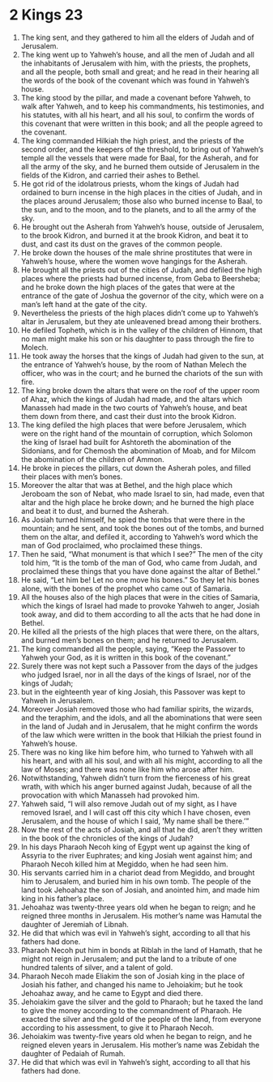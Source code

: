 ﻿
# 2 Kings 23
1. The king sent, and they gathered to him all the elders of Judah and of Jerusalem. 
2. The king went up to Yahweh’s house, and all the men of Judah and all the inhabitants of Jerusalem with him, with the priests, the prophets, and all the people, both small and great; and he read in their hearing all the words of the book of the covenant which was found in Yahweh’s house. 
3. The king stood by the pillar, and made a covenant before Yahweh, to walk after Yahweh, and to keep his commandments, his testimonies, and his statutes, with all his heart, and all his soul, to confirm the words of this covenant that were written in this book; and all the people agreed to the covenant. 
4. The king commanded Hilkiah the high priest, and the priests of the second order, and the keepers of the threshold, to bring out of Yahweh’s temple all the vessels that were made for Baal, for the Asherah, and for all the army of the sky, and he burned them outside of Jerusalem in the fields of the Kidron, and carried their ashes to Bethel. 
5. He got rid of the idolatrous priests, whom the kings of Judah had ordained to burn incense in the high places in the cities of Judah, and in the places around Jerusalem; those also who burned incense to Baal, to the sun, and to the moon, and to the planets, and to all the army of the sky. 
6. He brought out the Asherah from Yahweh’s house, outside of Jerusalem, to the brook Kidron, and burned it at the brook Kidron, and beat it to dust, and cast its dust on the graves of the common people. 
7. He broke down the houses of the male shrine prostitutes that were in Yahweh’s house, where the women wove hangings for the Asherah. 
8. He brought all the priests out of the cities of Judah, and defiled the high places where the priests had burned incense, from Geba to Beersheba; and he broke down the high places of the gates that were at the entrance of the gate of Joshua the governor of the city, which were on a man’s left hand at the gate of the city. 
9. Nevertheless the priests of the high places didn’t come up to Yahweh’s altar in Jerusalem, but they ate unleavened bread among their brothers. 
10. He defiled Topheth, which is in the valley of the children of Hinnom, that no man might make his son or his daughter to pass through the fire to Molech. 
11. He took away the horses that the kings of Judah had given to the sun, at the entrance of Yahweh’s house, by the room of Nathan Melech the officer, who was in the court; and he burned the chariots of the sun with fire. 
12. The king broke down the altars that were on the roof of the upper room of Ahaz, which the kings of Judah had made, and the altars which Manasseh had made in the two courts of Yahweh’s house, and beat them down from there, and cast their dust into the brook Kidron. 
13. The king defiled the high places that were before Jerusalem, which were on the right hand of the mountain of corruption, which Solomon the king of Israel had built for Ashtoreth the abomination of the Sidonians, and for Chemosh the abomination of Moab, and for Milcom the abomination of the children of Ammon. 
14. He broke in pieces the pillars, cut down the Asherah poles, and filled their places with men’s bones. 
15. Moreover the altar that was at Bethel, and the high place which Jeroboam the son of Nebat, who made Israel to sin, had made, even that altar and the high place he broke down; and he burned the high place and beat it to dust, and burned the Asherah. 
16. As Josiah turned himself, he spied the tombs that were there in the mountain; and he sent, and took the bones out of the tombs, and burned them on the altar, and defiled it, according to Yahweh’s word which the man of God proclaimed, who proclaimed these things. 
17. Then he said, “What monument is that which I see?” The men of the city told him, “It is the tomb of the man of God, who came from Judah, and proclaimed these things that you have done against the altar of Bethel.” 
18. He said, “Let him be! Let no one move his bones.” So they let his bones alone, with the bones of the prophet who came out of Samaria. 
19. All the houses also of the high places that were in the cities of Samaria, which the kings of Israel had made to provoke Yahweh to anger, Josiah took away, and did to them according to all the acts that he had done in Bethel. 
20. He killed all the priests of the high places that were there, on the altars, and burned men’s bones on them; and he returned to Jerusalem. 
21. The king commanded all the people, saying, “Keep the Passover to Yahweh your God, as it is written in this book of the covenant.” 
22. Surely there was not kept such a Passover from the days of the judges who judged Israel, nor in all the days of the kings of Israel, nor of the kings of Judah; 
23. but in the eighteenth year of king Josiah, this Passover was kept to Yahweh in Jerusalem. 
24. Moreover Josiah removed those who had familiar spirits, the wizards, and the teraphim, and the idols, and all the abominations that were seen in the land of Judah and in Jerusalem, that he might confirm the words of the law which were written in the book that Hilkiah the priest found in Yahweh’s house. 
25. There was no king like him before him, who turned to Yahweh with all his heart, and with all his soul, and with all his might, according to all the law of Moses; and there was none like him who arose after him. 
26. Notwithstanding, Yahweh didn’t turn from the fierceness of his great wrath, with which his anger burned against Judah, because of all the provocation with which Manasseh had provoked him. 
27. Yahweh said, “I will also remove Judah out of my sight, as I have removed Israel, and I will cast off this city which I have chosen, even Jerusalem, and the house of which I said, ‘My name shall be there.’” 
28. Now the rest of the acts of Josiah, and all that he did, aren’t they written in the book of the chronicles of the kings of Judah? 
29. In his days Pharaoh Necoh king of Egypt went up against the king of Assyria to the river Euphrates; and king Josiah went against him; and Pharaoh Necoh killed him at Megiddo, when he had seen him. 
30. His servants carried him in a chariot dead from Megiddo, and brought him to Jerusalem, and buried him in his own tomb. The people of the land took Jehoahaz the son of Josiah, and anointed him, and made him king in his father’s place. 
31. Jehoahaz was twenty-three years old when he began to reign; and he reigned three months in Jerusalem. His mother’s name was Hamutal the daughter of Jeremiah of Libnah. 
32. He did that which was evil in Yahweh’s sight, according to all that his fathers had done. 
33. Pharaoh Necoh put him in bonds at Riblah in the land of Hamath, that he might not reign in Jerusalem; and put the land to a tribute of one hundred talents of silver, and a talent of gold. 
34. Pharaoh Necoh made Eliakim the son of Josiah king in the place of Josiah his father, and changed his name to Jehoiakim; but he took Jehoahaz away, and he came to Egypt and died there. 
35. Jehoiakim gave the silver and the gold to Pharaoh; but he taxed the land to give the money according to the commandment of Pharaoh. He exacted the silver and the gold of the people of the land, from everyone according to his assessment, to give it to Pharaoh Necoh. 
36. Jehoiakim was twenty-five years old when he began to reign, and he reigned eleven years in Jerusalem. His mother’s name was Zebidah the daughter of Pedaiah of Rumah. 
37. He did that which was evil in Yahweh’s sight, according to all that his fathers had done. 
